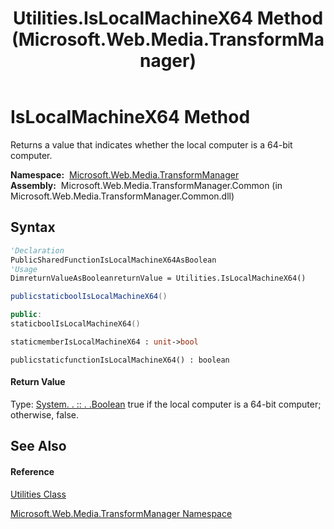 ﻿---
title: Utilities.IsLocalMachineX64 Method  (Microsoft.Web.Media.TransformManager)
TOCTitle: IsLocalMachineX64 Method
ms:assetid: M:Microsoft.Web.Media.TransformManager.Utilities.IsLocalMachineX64
ms:mtpsurl: https://msdn.microsoft.com/en-us/library/microsoft.web.media.transformmanager.utilities.islocalmachinex64(v=VS.90)
ms:contentKeyID: 35521128
ms.date: 06/14/2012
mtps_version: v=VS.90
f1_keywords:
- Microsoft.Web.Media.TransformManager.Utilities.IsLocalMachineX64
dev_langs:
- CSharp
- JScript
- VB
- FSharp
- c++
api_location:
- Microsoft.Web.Media.TransformManager.Common.dll
api_name:
- Microsoft.Web.Media.TransformManager.Utilities.IsLocalMachineX64
api_type:
- Managed
topic_type:
- apiref
- kbSyntax
product_family_name: VS
ROBOTS: INDEX,FOLLOW
---

# IsLocalMachineX64 Method

Returns a value that indicates whether the local computer is a 64-bit computer.

**Namespace:**  [Microsoft.Web.Media.TransformManager](microsoft-web-media-transformmanager-namespace.md)  
**Assembly:**  Microsoft.Web.Media.TransformManager.Common (in Microsoft.Web.Media.TransformManager.Common.dll)

## Syntax

``` vb
'Declaration
PublicSharedFunctionIsLocalMachineX64AsBoolean
'Usage
DimreturnValueAsBooleanreturnValue = Utilities.IsLocalMachineX64()
```

``` csharp
publicstaticboolIsLocalMachineX64()
```

``` c++
public:
staticboolIsLocalMachineX64()
```

``` fsharp
staticmemberIsLocalMachineX64 : unit->bool
```

``` jscript
publicstaticfunctionIsLocalMachineX64() : boolean
```

#### Return Value

Type: [System. . :: . .Boolean](https://msdn.microsoft.com/en-us/library/a28wyd50\(v=vs.90\))  
true if the local computer is a 64-bit computer; otherwise, false.  

## See Also

#### Reference

[Utilities Class](utilities-class-microsoft-web-media-transformmanager.md)

[Microsoft.Web.Media.TransformManager Namespace](microsoft-web-media-transformmanager-namespace.md)

